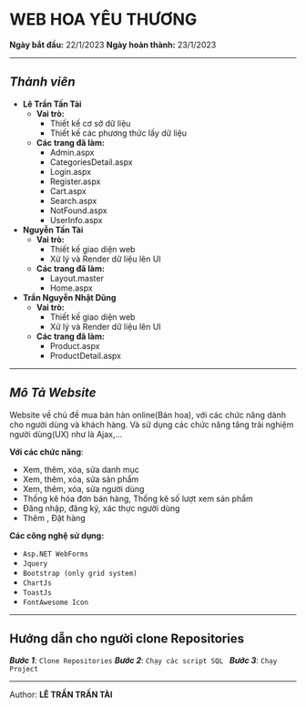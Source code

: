 # WEB HOA YÊU THƯƠNG

**Ngày bắt đầu:** 22/1/2023
**Ngày hoàn thành:** 23/1/2023

****
## _Thành viên_

+ **Lê Trần Tấn Tài**
    + **Vai trò:**
        + Thiết kế cơ sở dữ liệu
        + Thiết kế các phương thức lấy dữ liệu
    + **Các trang đã làm:**
        + Admin.aspx
        + CategoriesDetail.aspx
        + Login.aspx
        + Register.aspx
        + Cart.aspx
        + Search.aspx
        + NotFound.aspx
        + UserInfo.aspx
+ **Nguyễn Tấn Tài**
     + **Vai trò:**
        + Thiết kế giao diện web
        + Xử lý và Render dữ liệu lên UI
    + **Các trang đã làm:**
        + Layout.master
        + Home.aspx
+ **Trần Nguyễn Nhật Dũng**
     + **Vai trò:**
        + Thiết kế giao diện web
        + Xử lý và Render dữ liệu lên UI
    + **Các trang đã làm:**
        + Product.aspx
        + ProductDetail.aspx

****
## _Mô Tả Website_

Website về chủ đề mua bán hàn online(Bán hoa), với các chức năng dành cho người dùng và khách hàng. Và sử dụng các chức năng tăng trải nghiệm người dùng(UX) như là Ajax,...

**Với các chức năng**:
+ Xem, thêm, xóa, sửa danh mục
+ Xem, thêm, xóa, sửa sản phẩm
+ Xem, thêm, xóa, sửa người dùng
+ Thống kê hóa đơn bán hàng, Thống kê số lượt xem sản phẩm
+ Đăng nhập, đăng ký, xác thực người dùng
+ Thêm , Đặt hàng

**Các công nghệ sử dụng:**
+ `Asp.NET WebForms`
+ `Jquery`
+ `Bootstrap (only grid system)`
+ `ChartJs`
+ `ToastJs`
+ `FontAwesome Icon`

****

## Hướng dẫn cho người clone Repositories


**_Bước 1_**: `Clone Repositories`
**_Bước 2_**: `Chạy các script SQL `
**_Bước 3_**: `Chạy Project`

***

Author: **LÊ TRẦN TRẤN TÀI**